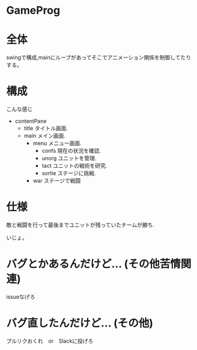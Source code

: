 # GameProg

# 全体

swingで構成,mainにループがあってそこでアニメーション関係を制御してたりする。

# 構成

こんな感じ

* contentPane
    * title
    タイトル画面.
    * main
    メイン画面.
        * menu
        メニュー画面.
            * confs
            現在の状況を確認.
            * unorg
            ユニットを管理.
            * tact
            ユニットの戦術を研究.
            * sortie
            ステージに挑戦.
        * war
        ステージで戦闘

# 仕様

敵と戦闘を行って最後までユニットが残っていたチームが勝ち.

いじょ。

# バグとかあるんだけど...  (その他苦情関連)

issueなげろ

# バグ直したんだけど... (その他)

プルリクおくれ　or　Slackに投げろ

